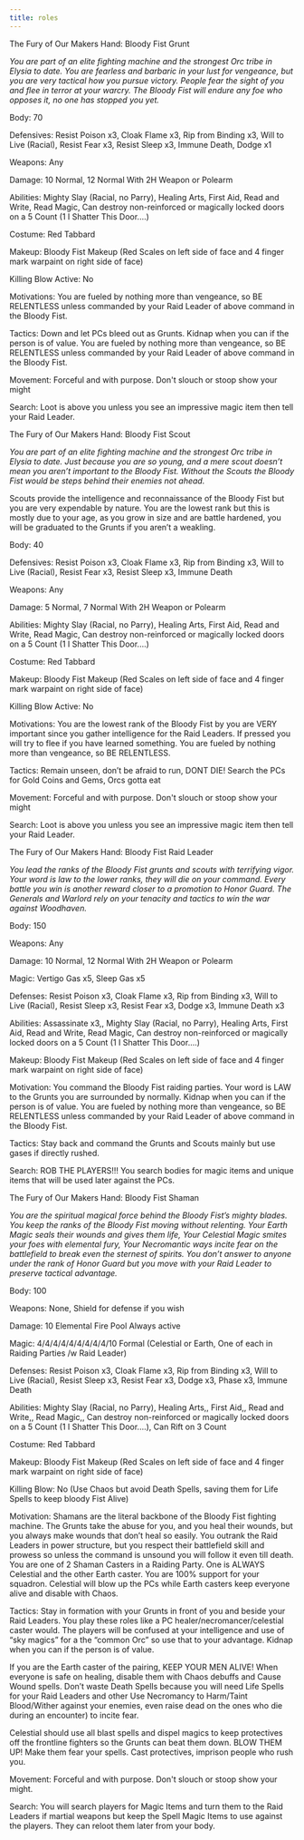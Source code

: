 ```yaml
---
title: roles
---
```




The Fury of Our Makers Hand: Bloody Fist Grunt

*You are part of an elite fighting machine and the strongest Orc tribe in Elysia to date. You are fearless and barbaric in your lust for vengeance, but you are very tactical how you pursue victory. People fear the sight of you and flee in terror at your warcry. The Bloody Fist will endure any foe who opposes it, no one has stopped you yet.*

Body: 70

Defensives: Resist Poison x3, Cloak Flame x3, Rip from Binding x3, Will to Live (Racial), Resist Fear x3, Resist Sleep x3, Immune Death, Dodge x1

Weapons: Any

Damage: 10 Normal, 12 Normal With 2H Weapon or Polearm

Abilities: Mighty Slay (Racial, no Parry), Healing Arts, First Aid, Read and Write, Read Magic, Can destroy non-reinforced or magically locked doors on a 5 Count (1 I Shatter This Door....)

Costume: Red Tabbard

Makeup: Bloody Fist Makeup (Red Scales on left side of face and 4 finger mark warpaint on right side of face)

Killing Blow Active: No

Motivations: You are fueled by nothing more than vengeance, so BE RELENTLESS unless commanded by your Raid Leader of above command in the Bloody Fist.

Tactics: Down and let PCs bleed out as Grunts. Kidnap when you can if the person is of value. You are fueled by nothing more than vengeance, so BE RELENTLESS unless commanded by your Raid Leader of above command in the Bloody Fist. 

Movement: Forceful and with purpose. Don't slouch or stoop show your might

Search: Loot is above you unless you see an impressive magic item then tell your Raid Leader.

 

 

 

 

 

The Fury of Our Makers Hand: Bloody Fist Scout

*You are part of an elite fighting machine and the strongest Orc tribe in Elysia to date. Just because you are so young, and a mere scout doesn’t mean you aren’t important to the Bloody Fist. Without the Scouts the Bloody Fist would be steps behind their enemies not ahead.*

Scouts provide the intelligence and reconnaissance of the Bloody Fist but you are very expendable by nature. You are the lowest rank but this is mostly due to your age, as you grow in size and are battle hardened, you will be graduated to the Grunts if you aren’t a weakling.

Body: 40

Defensives: Resist Poison x3, Cloak Flame x3, Rip from Binding x3, Will to Live (Racial), Resist Fear x3, Resist Sleep x3, Immune Death

Weapons: Any

Damage: 5 Normal, 7 Normal With 2H Weapon or Polearm

Abilities: Mighty Slay (Racial, no Parry), Healing Arts, First Aid, Read and Write, Read Magic, Can destroy non-reinforced or magically locked doors on a 5 Count (1 I Shatter This Door....)

Costume: Red Tabbard

Makeup: Bloody Fist Makeup (Red Scales on left side of face and 4 finger mark warpaint on right side of face)

Killing Blow Active: No

Motivations: You are the lowest rank of the Bloody Fist by you are VERY important since you gather intelligence for the Raid Leaders. If pressed you will try to flee if you have learned something. You are fueled by nothing more than vengeance, so BE RELENTLESS.

Tactics: Remain unseen, don’t be afraid to run, DONT DIE! Search the PCs for Gold Coins and Gems, Orcs gotta eat

Movement: Forceful and with purpose. Don't slouch or stoop show your might

Search: Loot is above you unless you see an impressive magic item then tell your Raid Leader.

 

 

 

The Fury of Our Makers Hand: Bloody Fist Raid Leader

*You lead the ranks of the Bloody Fist grunts and scouts with terrifying vigor. Your word is law to the lower ranks, they will die on your command. Every battle you win is another reward closer to a promotion to Honor Guard. The Generals and Warlord rely on your tenacity and tactics to win the war against Woodhaven.*

Body: 150

Weapons: Any

Damage: 10 Normal, 12 Normal With 2H Weapon or Polearm

Magic: Vertigo Gas x5, Sleep Gas x5

Defenses: Resist Poison x3, Cloak Flame x3, Rip from Binding x3, Will to Live (Racial), Resist Sleep x3, Resist Fear x3, Dodge x3, Immune Death x3

Abilities: Assassinate x3,, Mighty Slay (Racial, no Parry), Healing Arts, First Aid, Read and Write, Read Magic, Can destroy non-reinforced or magically locked doors on a 5 Count (1 I Shatter This Door....)

Makeup: Bloody Fist Makeup (Red Scales on left side of face and 4 finger mark warpaint on right side of face)

Motivation: You command the Bloody Fist raiding parties. Your word is LAW to the Grunts you are surrounded by normally. Kidnap when you can if the person is of value. You are fueled by nothing more than vengeance, so BE RELENTLESS unless commanded by your Raid Leader of above command in the Bloody Fist.

Tactics: Stay back and command the Grunts and Scouts mainly but use gases if directly rushed.

Search: ROB THE PLAYERS!!! You search bodies for magic items and unique items that will be used later against the PCs.

 

 

 

 

 

 

The Fury of Our Makers Hand: Bloody Fist Shaman

*You are the spiritual magical force behind the Bloody Fist’s mighty blades. You keep the ranks of the Bloody Fist moving without relenting. Your Earth Magic seals their wounds and gives them life, Your Celestial Magic smites your foes with elemental fury, Your Necromantic ways incite fear on the battlefield to break even the sternest of spirits. You don’t answer to anyone under the rank of Honor Guard but you move with your Raid Leader to preserve tactical advantage.*

Body: 100

Weapons: None, Shield for defense if you wish

Damage: 10 Elemental Fire Pool Always active

Magic: 4/4/4/4/4/4/4/4/4/10 Formal (Celestial or Earth, One of each in Raiding Parties /w Raid Leader)

Defenses: Resist Poison x3, Cloak Flame x3, Rip from Binding x3, Will to Live (Racial), Resist Sleep x3, Resist Fear x3, Dodge x3, Phase x3, Immune Death

Abilities: Mighty Slay (Racial, no Parry), Healing Arts,, First Aid,, Read and Write,, Read Magic,, Can destroy non-reinforced or magically locked doors on a 5 Count (1 I Shatter This Door....), Can Rift on 3 Count

Costume: Red Tabbard

Makeup: Bloody Fist Makeup (Red Scales on left side of face and 4 finger mark warpaint on right side of face)

Killing Blow: No (Use Chaos but avoid Death Spells, saving them for Life Spells to keep bloody Fist Alive)

Motivation: Shamans are the literal backbone of the Bloody Fist fighting machine. The Grunts take the abuse for you, and you heal their wounds, but you always make wounds that don’t heal so easily. You outrank the Raid Leaders in power structure, but you respect their battlefield skill and prowess so unless the command is unsound you will follow it even till death. You are one of 2 Shaman Casters in a Raiding Party. One is ALWAYS Celestial and the other Earth caster. You are 100% support for your squadron. Celestial will blow up the PCs while Earth casters keep everyone alive and disable with Chaos.

Tactics: Stay in formation with your Grunts in front of you and beside your Raid Leaders. You play these roles like a PC healer/necromancer/celestial caster would. The players will be confused at your intelligence and use of “sky magics” for a the “common Orc” so use that to your advantage. Kidnap when you can if the person is of value.

If you are the Earth caster of the pairing, KEEP YOUR MEN ALIVE! When everyone is safe on healing, disable them with Chaos debuffs and Cause Wound spells. Don’t waste Death Spells because you will need Life Spells for your Raid Leaders and other Use Necromancy to Harm/Taint Blood/Wither against your enemies, even raise dead on the ones who die during an encounter) to incite fear.

Celestial should use all blast spells and dispel magics to keep protectives off the frontline fighters so the Grunts can beat them down. BLOW THEM UP! Make them fear your spells. Cast protectives, imprison people who rush you.

Movement: Forceful and with purpose. Don't slouch or stoop show your might.

Search: You will search players for Magic Items and turn them to the Raid Leaders if martial weapons but keep the Spell Magic Items to use against the players. They can reloot them later from your body.


 